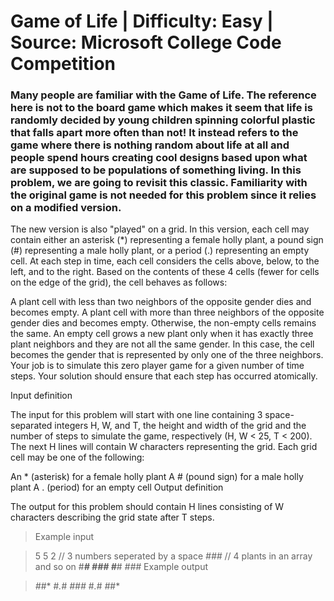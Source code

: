 # Game of Life | Difficulty: Easy  |  Source: Microsoft College Code Competition

### Many people are familiar with the Game of Life. The reference here is not to the board game which makes it seem that life is randomly decided by young children spinning colorful plastic that falls apart more often than not! It instead refers to the game where there is nothing random about life at all and people spend hours creating cool designs based upon what are supposed to be populations of something living. In this problem, we are going to revisit this classic. Familiarity with the original game is not needed for this problem since it relies on a modified version.

The new version is also "played" on a grid. In this version, each cell may contain either an asterisk (*) representing a female holly plant, a pound sign (#) representing a male holly plant, or a period (.) representing an empty cell. At each step in time, each cell considers the cells above, below, to the left, and to the right. Based on the contents of these 4 cells (fewer for cells on the edge of the grid), the cell behaves as follows:

A plant cell with less than two neighbors of the opposite gender dies and becomes empty.
A plant cell with more than three neighbors of the opposite gender dies and becomes empty.
Otherwise, the non-empty cells remains the same.
An empty cell grows a new plant only when it has exactly three plant neighbors and they are not all the same gender. In this case, the cell becomes the gender that is represented by only one of the three neighbors.
Your job is to simulate this zero player game for a given number of time steps. Your solution should ensure that each step has occurred atomically.

Input definition

The input for this problem will start with one line containing 3 space-separated integers H, W, and T, the height and width of the grid and the number of steps to simulate the game, respectively (H, W < 25, T < 200). The next H lines will contain W characters representing the grid. Each grid cell may be one of the following:

An * (asterisk) for a female holly plant
A # (pound sign) for a male holly plant
A . (period) for an empty cell
Output definition

The output for this problem should contain H lines consisting of W characters describing the grid state after T steps.

> Example input
 
> 5 5 2   // 3 numbers seperated by a space
> *###*   // 4 plants in an array and so on
> #***#
> *###*
> #***#
> *###*
> Example output
 
> *#*#*
> #*.*#
> *###*
> #*.*#
> *#*#*

